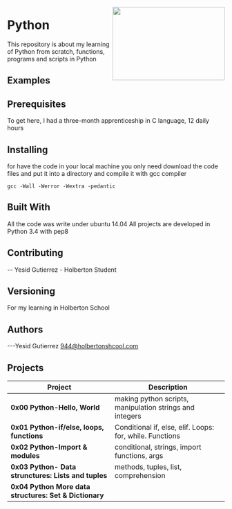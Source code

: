 <p>
<img width="260" height="170" src="https://davidjohncoleman.com/wp-djc/wp-content/uploads/2017/06/HBTN-Borderless-CMYK-Logo-Vertical-Color-Black@1200ppi-300x236.png" align="right" >
</p>





# Python
This repository is about my learning of Python from scratch, functions, programs and scripts in Python
                                                                                
## Examples                                                                     
                                                                                
## Prerequisites
To get here, I had a three-month apprenticeship  in C language, 12 daily hours

## Installing

for have the code in your local machine you only need download the code files and put it into a directory and compile it with gcc compiler 
```
gcc -Wall -Werror -Wextra -pedantic
```
## Built With

All the code was write under ubuntu 14.04
All projects are developed in Python 3.4 with pep8
## Contributing

-- Yesid Gutierrez - Holberton Student                                          

## Versioning

For my learning in Holberton School

## Authors

---Yesid Gutierrez  944@holbertonshcool.com                                    

## Projects

|           Project        |              Description                 |
| ------------------------ | ---------------------------------------- |
|**0x00 Python-Hello, World**  | making python scripts, manipulation strings and integers|
|**0x01 Python-if/else, loops, functions**  |Conditional if, else, elif. Loops: for, while. Functions |
|**0x02 Python-Import & modules**| conditional, strings, import functions, args|
|**0x03 Python- Data strunctures: Lists and tuples**| methods, tuples, list, comprehension|
|**0x04 Python More data structures: Set  & Dictionary**|
